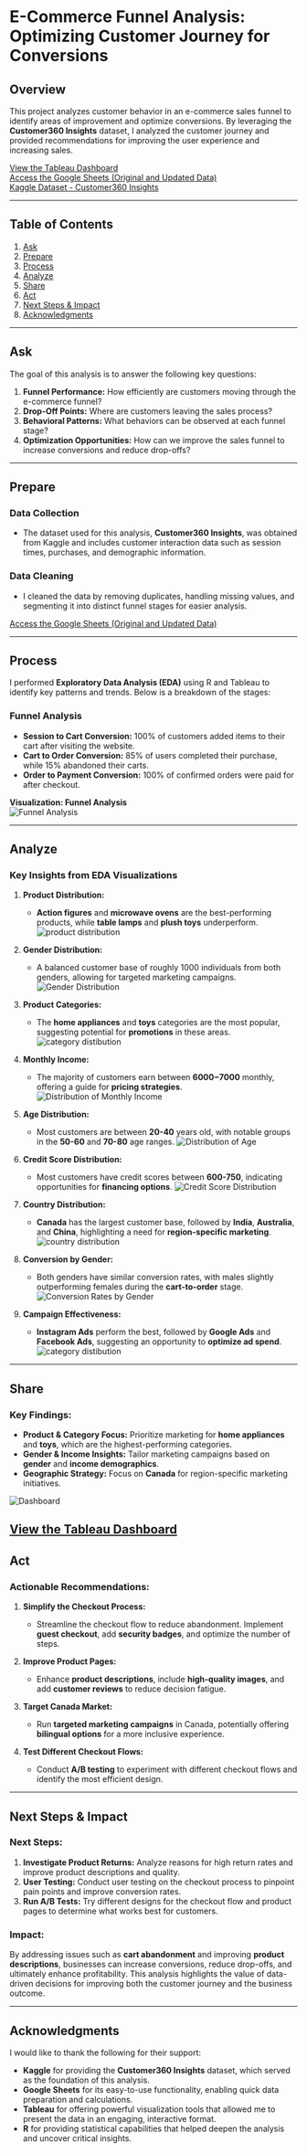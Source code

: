 # E-Commerce Funnel Analysis: Optimizing Customer Journey for Conversions

## Overview

This project analyzes customer behavior in an e-commerce sales funnel to identify areas of improvement and optimize conversions. By leveraging the **Customer360 Insights** dataset, I analyzed the customer journey and provided recommendations for improving the user experience and increasing sales.

[View the Tableau Dashboard](https://public.tableau.com/views/ecommercefunnelanalysis/Dashboard1?:language=en-US&:sid=&:redirect=auth&:display_count=n&:origin=viz_share_link)  
[Access the Google Sheets (Original and Updated Data)](https://docs.google.com/spreadsheets/d/1Wxq-XJGktQeRInHruGaJCnPkGVrrM-ABrrQ-AzUAY5s/edit?usp=sharing)  
[Kaggle Dataset - Customer360 Insights](https://www.kaggle.com/datasets/davedarshan/customer360insights)

---

## Table of Contents

1. [Ask](#ask)
2. [Prepare](#prepare)
3. [Process](#process)
4. [Analyze](#analyze)
5. [Share](#share)
6. [Act](#act)
7. [Next Steps & Impact](#next-steps--impact)
8. [Acknowledgments](#acknowledgments)

---

## Ask

The goal of this analysis is to answer the following key questions:

1. **Funnel Performance:** How efficiently are customers moving through the e-commerce funnel?
2. **Drop-Off Points:** Where are customers leaving the sales process?
3. **Behavioral Patterns:** What behaviors can be observed at each funnel stage?
4. **Optimization Opportunities:** How can we improve the sales funnel to increase conversions and reduce drop-offs?

---

## Prepare

### Data Collection
- The dataset used for this analysis, **Customer360 Insights**, was obtained from Kaggle and includes customer interaction data such as session times, purchases, and demographic information.

### Data Cleaning
- I cleaned the data by removing duplicates, handling missing values, and segmenting it into distinct funnel stages for easier analysis.

[Access the Google Sheets (Original and Updated Data)](https://docs.google.com/spreadsheets/d/1Wxq-XJGktQeRInHruGaJCnPkGVrrM-ABrrQ-AzUAY5s/edit?usp=sharing)  

---

## Process

I performed **Exploratory Data Analysis (EDA)** using R and Tableau to identify key patterns and trends. Below is a breakdown of the stages:

### Funnel Analysis
- **Session to Cart Conversion:** 100% of customers added items to their cart after visiting the website.
- **Cart to Order Conversion:** 85% of users completed their purchase, while 15% abandoned their carts.
- **Order to Payment Conversion:** 100% of confirmed orders were paid for after checkout.

**Visualization: Funnel Analysis**  
![Funnel Analysis](https://github.com/user-attachments/assets/6980114c-431a-405f-9925-ed14246c707c)

---

## Analyze

### Key Insights from EDA Visualizations

1. **Product Distribution:**
   - **Action figures** and **microwave ovens** are the best-performing products, while **table lamps** and **plush toys** underperform.
  ![product distribution](https://github.com/user-attachments/assets/7e7e3f46-620f-4bde-80dc-7189ae42a7dd)

2. **Gender Distribution:**
   - A balanced customer base of roughly 1000 individuals from both genders, allowing for targeted marketing campaigns.
   ![Gender Distribution](https://github.com/user-attachments/assets/ac5331cd-1839-455e-8b22-3a99b4c73b56)

3. **Product Categories:**
   - The **home appliances** and **toys** categories are the most popular, suggesting potential for **promotions** in these areas.
   ![category distibution](https://github.com/user-attachments/assets/a64fbaad-edd2-4ced-b72d-167880a56da3)

4. **Monthly Income:**
   - The majority of customers earn between **$6000-$7000** monthly, offering a guide for **pricing strategies**.
 ![Distribution of Monthly Income](https://github.com/user-attachments/assets/b64e2ec8-d86f-4737-9c3e-88b81492d5d0)

5. **Age Distribution:**
   - Most customers are between **20-40** years old, with notable groups in the **50-60** and **70-80** age ranges.
   ![Distribution of Age](https://github.com/user-attachments/assets/8eaa98fd-a02d-49ef-81d0-f44da8e05e0a)

6. **Credit Score Distribution:**
   - Most customers have credit scores between **600-750**, indicating opportunities for **financing options**.
   ![Credit Score Distribution](https://github.com/user-attachments/assets/23d3fcae-981c-4871-82ed-f30b882d1fc5)

7. **Country Distribution:**
   - **Canada** has the largest customer base, followed by **India**, **Australia**, and **China**, highlighting a need for **region-specific marketing**.
  ![country distribution](https://github.com/user-attachments/assets/99ae940f-51a3-44fa-b389-a40ce04207cd)

8. **Conversion by Gender:**
   - Both genders have similar conversion rates, with males slightly outperforming females during the **cart-to-order** stage.
   ![Conversion Rates by Gender](https://github.com/user-attachments/assets/d8c09963-b9d8-47f2-b9d9-802bee920dc4)


9. **Campaign Effectiveness:**
   - **Instagram Ads** perform the best, followed by **Google Ads** and **Facebook Ads**, suggesting an opportunity to **optimize ad spend**.
   ![category distibution](https://github.com/user-attachments/assets/65b54b5f-2006-459c-a020-7420ef9425cd)


---

## Share

### Key Findings:
- **Product & Category Focus:** Prioritize marketing for **home appliances** and **toys**, which are the highest-performing categories.
- **Gender & Income Insights:** Tailor marketing campaigns based on **gender** and **income demographics**.
- **Geographic Strategy:** Focus on **Canada** for region-specific marketing initiatives.

![Dashboard](https://github.com/user-attachments/assets/53bc5106-1a89-4db2-bdc6-2919f6e23120)

[View the Tableau Dashboard](https://public.tableau.com/views/ecommercefunnelanalysis/Dashboard1?:language=en-US&:sid=&:redirect=auth&:display_count=n&:origin=viz_share_link)  
---

## Act

### Actionable Recommendations:

1. **Simplify the Checkout Process:**
   - Streamline the checkout flow to reduce abandonment. Implement **guest checkout**, add **security badges**, and optimize the number of steps.

2. **Improve Product Pages:**
   - Enhance **product descriptions**, include **high-quality images**, and add **customer reviews** to reduce decision fatigue.

3. **Target Canada Market:**
   - Run **targeted marketing campaigns** in Canada, potentially offering **bilingual options** for a more inclusive experience.

4. **Test Different Checkout Flows:**
   - Conduct **A/B testing** to experiment with different checkout flows and identify the most efficient design.

---

## Next Steps & Impact

### Next Steps:
1. **Investigate Product Returns:** Analyze reasons for high return rates and improve product descriptions and quality.
2. **User Testing:** Conduct user testing on the checkout process to pinpoint pain points and improve conversion rates.
3. **Run A/B Tests:** Try different designs for the checkout flow and product pages to determine what works best for customers.

### Impact:
By addressing issues such as **cart abandonment** and improving **product descriptions**, businesses can increase conversions, reduce drop-offs, and ultimately enhance profitability. This analysis highlights the value of data-driven decisions for improving both the customer journey and the business outcome.

---

## Acknowledgments

I would like to thank the following for their support:

- **Kaggle** for providing the **Customer360 Insights** dataset, which served as the foundation of this analysis.
- **Google Sheets** for its easy-to-use functionality, enabling quick data preparation and calculations.
- **Tableau** for offering powerful visualization tools that allowed me to present the data in an engaging, interactive format.
- **R** for providing statistical capabilities that helped deepen the analysis and uncover critical insights.
